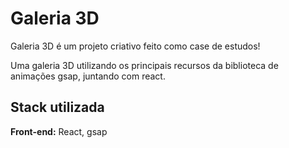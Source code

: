 
# Galeria 3D

Galeria 3D é um projeto criativo feito como case de estudos!

Uma galeria 3D utilizando os principais recursos da biblioteca de animações gsap, juntando com react.


## Stack utilizada

**Front-end:** React, gsap



